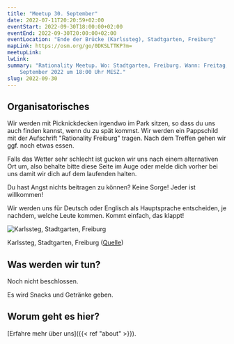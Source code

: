```yaml
---
title: "Meetup 30. September"
date: 2022-07-11T20:20:59+02:00
eventStart: 2022-09-30T18:00:00+02:00
eventEnd: 2022-09-30T20:00:00+02:00
eventLocation: "Ende der Brücke (Karlssteg), Stadtgarten, Freiburg"
mapLink: https://osm.org/go/0DKSLTTKP?m=
meetupLink:
lwLink:
summary: "Rationality Meetup. Wo: Stadtgarten, Freiburg. Wann: Freitag, 30.
    September 2022 um 18:00 Uhr MESZ."
slug: 2022-09-30
---
```


## Organisatorisches

Wir werden mit Picknickdecken irgendwo im Park sitzen, so dass du uns auch
finden kannst, wenn du zu spät kommst. Wir werden ein Pappschild mit der
Aufschrift "Rationality Freiburg" tragen. Nach dem Treffen gehen wir ggf. noch
etwas essen.

Falls das Wetter sehr schlecht ist gucken wir uns nach einem alternativen Ort
um, also behalte bitte diese Seite im Auge oder melde dich vorher bei uns damit
wir dich auf dem laufenden halten.

Du hast Angst nichts beitragen zu können? Keine Sorge! Jeder ist willkommen!

Wir werden uns für Deutsch oder Englisch als Hauptsprache entscheiden, je
nachdem, welche Leute kommen. Kommt einfach, das klappt!

![Karlssteg, Stadtgarten, Freiburg](/images/karlssteg.jpg 'Karlssteg, Stadtgarten, Freiburg')

Karlssteg, Stadtgarten, Freiburg ([Quelle](https://commons.wikimedia.org/wiki/Category:Karlssteg?uselang=de#/media/File:Karlssteg1.jpg))


## Was werden wir tun?

Noch nicht beschlossen.

Es wird Snacks und Getränke geben.


## Worum geht es hier?

[Erfahre mehr über uns]({{< ref "about" >}}).
